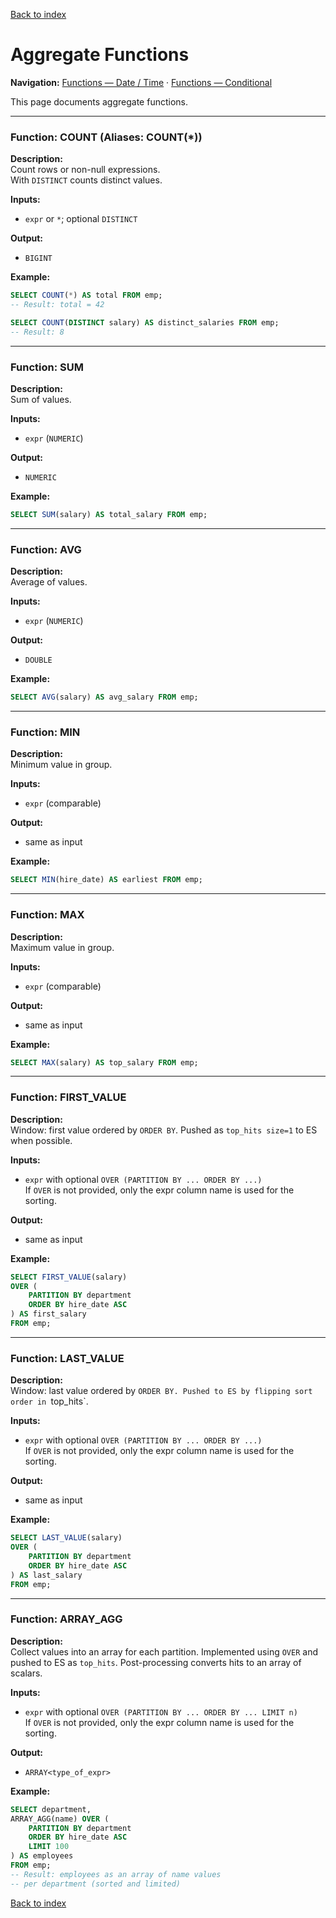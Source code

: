 [Back to index](./README.md)

# Aggregate Functions

**Navigation:** [Functions — Date / Time](./functions_date_time.md) · [Functions — Conditional](./functions_conditional.md)

This page documents aggregate functions.

---

### Function: COUNT (Aliases: COUNT(*))
**Description:**  
Count rows or non-null expressions.  
With `DISTINCT` counts distinct values.

**Inputs:** 
- `expr` or `*`; optional `DISTINCT`

**Output:** 
- `BIGINT`

**Example:**
```sql
SELECT COUNT(*) AS total FROM emp;
-- Result: total = 42

SELECT COUNT(DISTINCT salary) AS distinct_salaries FROM emp;
-- Result: 8
```

---

### Function: SUM
**Description:**  
Sum of values.

**Inputs:** 
- `expr` (`NUMERIC`)

**Output:** 
- `NUMERIC`

**Example:**
```sql
SELECT SUM(salary) AS total_salary FROM emp;
```

---

### Function: AVG
**Description:**  
Average of values.

**Inputs:** 
- `expr` (`NUMERIC`)

**Output:** 
- `DOUBLE`

**Example:**
```sql
SELECT AVG(salary) AS avg_salary FROM emp;
```

---

### Function: MIN
**Description:**  
Minimum value in group.

**Inputs:** 
- `expr` (comparable)

**Output:** 
- same as input

**Example:**
```sql
SELECT MIN(hire_date) AS earliest FROM emp;
```

---

### Function: MAX
**Description:**  
Maximum value in group.

**Inputs:** 
- `expr` (comparable)

**Output:** 
- same as input

**Example:**
```sql
SELECT MAX(salary) AS top_salary FROM emp;
```

---

### Function: FIRST_VALUE
**Description:**  
Window: first value ordered by `ORDER BY`. Pushed as `top_hits size=1` to ES when possible.

**Inputs:** 
- `expr` with optional `OVER (PARTITION BY ... ORDER BY ...)`  
If `OVER` is not provided, only the expr column name is used for the sorting.

**Output:** 
- same as input

**Example:**
```sql
SELECT FIRST_VALUE(salary) 
OVER (
    PARTITION BY department 
    ORDER BY hire_date ASC
) AS first_salary
FROM emp;
```

---

### Function: LAST_VALUE
**Description:**  
Window: last value ordered by `ORDER BY. Pushed to ES by flipping sort order in `top_hits`.

**Inputs:** 
- `expr` with optional `OVER (PARTITION BY ... ORDER BY ...)`  
If `OVER` is not provided, only the expr column name is used for the sorting.

**Output:** 
- same as input

**Example:**
```sql
SELECT LAST_VALUE(salary) 
OVER (
    PARTITION BY department 
    ORDER BY hire_date ASC
) AS last_salary
FROM emp;
```

---

### Function: ARRAY_AGG
**Description:**  
Collect values into an array for each partition. Implemented using `OVER` and pushed to ES as `top_hits`. Post-processing converts hits to an array of scalars.

**Inputs:** 
- `expr` with optional `OVER (PARTITION BY ... ORDER BY ... LIMIT n)`  
If `OVER` is not provided, only the expr column name is used for the sorting.

**Output:** 
- `ARRAY<type_of_expr>`

**Example:**
```sql
SELECT department, 
ARRAY_AGG(name) OVER (
    PARTITION BY department 
    ORDER BY hire_date ASC 
    LIMIT 100
) AS employees
FROM emp;
-- Result: employees as an array of name values 
-- per department (sorted and limited)
```

[Back to index](./README.md)

